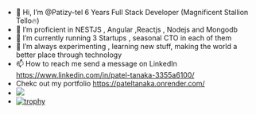 - 👋 Hi, I’m @Patizy-tel 6 Years Full Stack Developer (Magnificent Stallion Tello🔥)
- 👀 I’m proficient in  NESTJS , Angular ,Reactjs ,  Nodejs and Mongodb
- 🌱 I’m currently running  3 Startups , seasonal CTO in each of them
- 💞️ I’m always experimenting ,  learning new stuff, making the world a  better place through technology
- 📫 How to reach me  send a message on LinkedIn https://www.linkedin.com/in/patel-tanaka-3355a6100/
-    Chekc out my portfolio https://pateltanaka.onrender.com/
-    ![](https://komarev.com/ghpvc/?username=Patizy-tel&color=green)
-    [![trophy](https://github-profile-trophy.vercel.app/?username=Patizy-tel)](https://github.com/Patizy-tel/github-profile-trophy)
<!---
Patizy-tel/Patizy-tel is a ✨ special ✨ repository because its `README.md` (this file) appears on your GitHub profile.
You can click the Preview link to take a look at your changes.
--->
